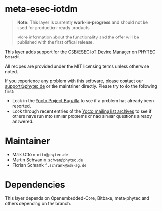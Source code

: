 meta-esec-iotdm
===============

> **Note:** This layer is currently **work-in-progress** and should not be used
> for production-ready products.
>
> More information about the functionality and the offer will be published with
> the first offical release.

This layer adds support for the [OSB/ESEC IoT Device
Manager](https://iot.aws.esec-experts.com) on PHYTEC boards.

All recipes are provided under the MIT licensing terms unless otherwise noted.

If you experience any problem with this software, please contact our
<support@phytec.de> or the maintainer directly. Please try to do the following
first:

* Look in the [Yocto Project Bugzilla](http://bugzilla.yoctoproject.org/)
  to see if a problem has already been reported.
* Look through recent entries of the [Yocto mailing list
  archives](https://lists.yoctoproject.org/pipermail/yocto/) to see if others
  have run into similar problems or had similar questions already answered.

Maintainer
==========

* Maik Otto `m.otto@phytec.de`
* Martin Schwan `m.schwan@phytec.de`
* Florian Schrank `f.schrank@osb-ag.de`

Dependencies
============

This layer depends on Openembedded-Core, Bitbake, meta-phytec and others
depending on the branch.

